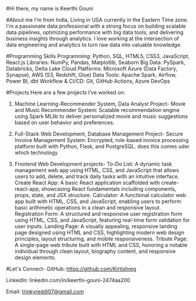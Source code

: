 #Hi there, my name is Keerthi Gouni

#About me
I'm from India, Living in USA currently in the Eastern Time zone. 
I'm a passionate data professional with a strong focus on building scalable data pipelines, optimizing performance with big data tools, and delivering business insights through analytics. I love working at the intersection of data engineering and analytics to turn raw data into valuable knowledge.

#Programming Skills
Programming: Python, SQL, HTML5, CSS3, JavaScript, React.js
Libraries: NumPy, Pandas, Matplotlib, Seaborn
Big Data: PySpark, Databricks, Delta Lake
Cloud Platforms: Microsoft Azure (Data Factory, Synapse), AWS (S3, Redshift, Glue)
Data Tools: Apache Spark, Airflow, Power BI, dbt
Workflow & CI/CD: Git, GitHub Actions, Azure DevOps


#Projects
Here are a few projects I’ve worked on:
1. Machine Learning-Recommender System, Data Analyst Project-
   Movie and Music Recommender System: Scalable recommendation engine using Spark MLlib to deliver personalized movie and music suggestions based on user behavior and preferences.

2. Full-Stack Web Development, Database Management Project-
   Secure Invoice Management System: Encrypted, role-based invoice processing platform built with Python, Flask, and PostgreSQL. does this comes uder which technology

3. Frontend Web Development projects-
   To-Do List: A dynamic task management web app using HTML, CSS, and JavaScript that allows users to add, delete, and track daily tasks with an intuitive interface.
   Create React App: A basic React application scaffolded with create-react-app, showcasing React fundamentals including components, props, state, and JSX structure.
   Calculator: A functional calculator web app built with HTML, CSS, and JavaScript, enabling users to perform basic arithmetic operations in a clean and responsive layout.
   Registration Form: A structured and responsive user registration form using HTML, CSS, and JavaScript, featuring real-time form validation for user inputs.
   Landing Page: A visually appealing, responsive landing page designed using HTML and CSS, highlighting modern web design principles, layout structuring, and mobile responsiveness.
   Tribute Page: A single-page web tribute built with HTML and CSS, honoring a notable individual through clean layout, biography content, and responsive design elements.

#Let's Connect-
⁠GitHub: https://github.com/Kirtishreg

⁠LinkedIn: linkedin.com/in/keerthi-gouni-2474aa200

Email: trinkyreddi07@gmail.com







